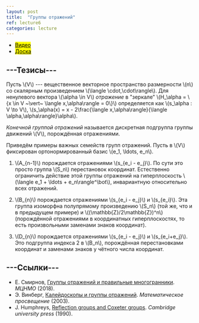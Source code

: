 ```yaml
---
layout: post
title:  "Группы отражений"
ref: lecture6
categories: lecture
---
```


+ [<mark>Видео</mark>](https://drive.google.com/file/d/1YwtdYRcLqcrGQXhjawFV2zwHhK229vTx/view?usp=sharing)
+ [<mark>Доска</mark>]({{site.baseurl}}/whiteboard/lec6.pdf)


## ---Тезисы---

Пусть \\(V\\) --- вещественное векторное пространство размерности \\(n\\) со скалярным произведением \\(\langle \cdot,\cdot\rangle\\). Для ненулевого вектора \\(\alpha \in V\\) _отражение_ в "зеркале" \\(H_\alpha = \\{x \in V ~\vert~ \langle x,\alpha\rangle = 0\\}\\) определяется как \\(s_\alpha : V \to V\\), \\(s_\alpha(x) = x - 2\frac{\langle x,\alpha\rangle}{\langle \alpha,\alpha\rangle}\alpha\\). 

_Конечной группой отражений_ называется дискретная подгруппа группы движений \\(V\\), порождённая отражениями.

Приведём примеры важных семейств групп отражений. Пусть в \\(V\\) фиксирован ортонормированный базис \\(e_1, \ldots, e_n\\).

1. \\(A_{n-1}\\) порождается отражениями \\(s_{e_i - e_j}\\). По сути это просто группа \\(S_n\\) перестановок координат. Естественно ограничить действие этой группы отражений на гиперплоскость \\(\langle e_1 + \ldots + e_n\rangle^\bot\\), инвариантную относительно всех отражений.

2. \\(B_{n}\\) порождается отражениями \\(s_{e_i - e_j}\\) и \\(s_{e_i}\\). Эта группа изоморфна полупрямому произведению \\(S_n\\) (той же, что и в предыдущем примере) и \\((\mathbb{Z}/2\mathbb{Z})^n\\) (порождённой отражениями в координатных гиперплоскостях, то есть произвольными заменами знаков координат).

3. \\(D_{n}\\) порождается отражениями \\(s_{e_i - e_j}\\) и \\(s_{e_i+e_j}\\). Это подгруппа индекса 2 в \\(B_n\\), порождённая перестановками координат и заменами знаков у чётного числа координат.


## ---Cсылки---
+ Е. Смирнов, [Группы отражений и правильные многогранники](https://www.mccme.ru/free-books/dubna/smirnov-reflections-v2.pdf). _МЦНМО_ (2018).
+ Э. Винберг, [Калейдоскопы и группы отражений](http://www.mathnet.ru/php/archive.phtml?wshow=paper&jrnid=mp&paperid=117&option_lang=rus). _Математическое просвещение_ (2003).
+ J. Humphreys, [Reflection groups and Coxeter groups](books.google.ru/books?id=ODfjmOeNLMUC). _Cambridge university press_ (1990).